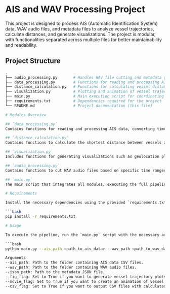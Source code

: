 # AIS and WAV Processing Project

This project is designed to process AIS (Automatic Identification System) data, WAV audio files, and metadata files to analyze vessel trajectories, calculate distances, and generate visualizations. The project is modular, with functionalities separated across multiple files for better maintainability and readability.

## Project Structure

```bash
.
├── audio_processing.py       # Handles WAV file cutting and metadata generation
├── data_processing.py        # Functions for reading and processing AIS data
├── distance_calculation.py   # Functions for calculating vessel distances
├── visualization.py          # Plotting and animation of vessel trajectories
├── main.py                   # Main execution script for coordinating the workflow
├── requirements.txt          # Dependencies required for the project
└── README.md                 # Project documentation (this file)

# Modules Overview

## `data_processing.py`
Contains functions for reading and processing AIS data, converting timestamps, and complementing vessel trajectories with interpolated data.

## `distance_calculation.py`
Contains functions to calculate the shortest distance between vessels and the recording position, using the Haversine formula for distance calculations.

## `visualization.py`
Includes functions for generating visualizations such as geolocation plots and animations of vessel trajectories over time.

## `audio_processing.py`
Contains functions to cut WAV audio files based on specific time ranges and to generate corresponding metadata.

## `main.py`
The main script that integrates all modules, executing the full pipeline: reading AIS and WAV data, calculating distances, creating visualizations, and cutting WAV files.

# Requirements

Install the necessary dependencies using the provided `requirements.txt` file. Run the following command in your terminal:

```bash
pip install -r requirements.txt

# Usage

To execute the pipeline, run the `main.py` script with the necessary arguments:

```bash
python main.py --ais_path <path_to_ais_data> --wav_path <path_to_wav_data> --json_path <path_to_json_metadata> --fig_flag <True|False> --movie_flag <True|False> --csv_flag <True|False>

Arguments
--ais_path: Path to the folder containing AIS data CSV files.
--wav_path: Path to the folder containing WAV audio files.
--json_path: Path to the metadata JSON file.
--fig_flag: Set to True if you want to generate vessel trajectory plots. Under constraction.
--movie_flag: Set to True if you want to create an animation of vessel trajectories. Under constraction.
--csv_flag: Set to True if you want to output CSV files with calculated distances.
